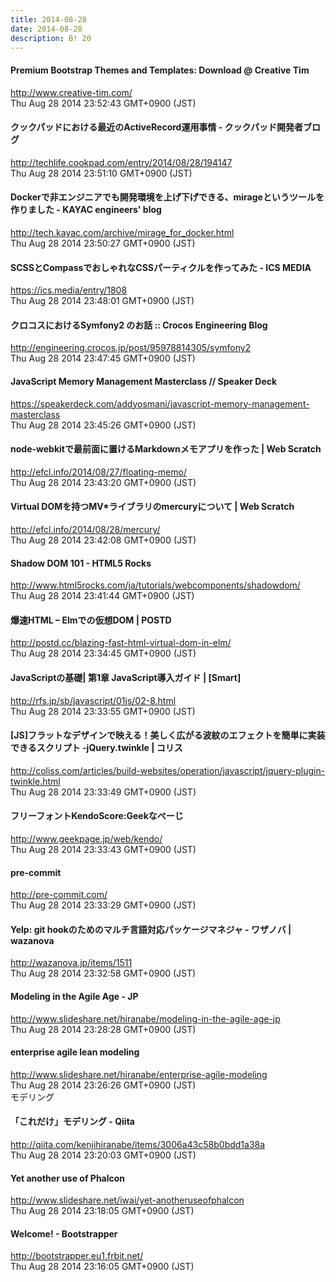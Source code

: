 ```yaml
---
title: 2014-08-28
date: 2014-08-28
description: B! 20
---
```


####       Premium Bootstrap Themes and Templates: Download @ Creative Tim  
http://www.creative-tim.com/<br>
Thu Aug 28 2014 23:52:43 GMT+0900 (JST)<br>


#### クックパッドにおける最近のActiveRecord運用事情 - クックパッド開発者ブログ
http://techlife.cookpad.com/entry/2014/08/28/194147<br>
Thu Aug 28 2014 23:51:10 GMT+0900 (JST)<br>


#### Dockerで非エンジニアでも開発環境を上げ下げできる、mirageというツールを作りました - KAYAC engineers' blog
http://tech.kayac.com/archive/mirage_for_docker.html<br>
Thu Aug 28 2014 23:50:27 GMT+0900 (JST)<br>


#### SCSSとCompassでおしゃれなCSSパーティクルを作ってみた - ICS MEDIA
https://ics.media/entry/1808<br>
Thu Aug 28 2014 23:48:01 GMT+0900 (JST)<br>


#### クロコスにおけるSymfony2 のお話 :: Crocos Engineering Blog
http://engineering.crocos.jp/post/95978814305/symfony2<br>
Thu Aug 28 2014 23:47:45 GMT+0900 (JST)<br>


#### JavaScript Memory Management Masterclass // Speaker Deck
https://speakerdeck.com/addyosmani/javascript-memory-management-masterclass<br>
Thu Aug 28 2014 23:45:26 GMT+0900 (JST)<br>


####                 node-webkitで最前面に置けるMarkdownメモアプリを作った | Web Scratch            
http://efcl.info/2014/08/27/floating-memo/<br>
Thu Aug 28 2014 23:43:20 GMT+0900 (JST)<br>


####                 Virtual DOMを持つMV*ライブラリのmercuryについて | Web Scratch            
http://efcl.info/2014/08/28/mercury/<br>
Thu Aug 28 2014 23:42:08 GMT+0900 (JST)<br>


#### Shadow DOM 101 - HTML5 Rocks
http://www.html5rocks.com/ja/tutorials/webcomponents/shadowdom/<br>
Thu Aug 28 2014 23:41:44 GMT+0900 (JST)<br>


#### 爆速HTML – Elmでの仮想DOM | POSTD
http://postd.cc/blazing-fast-html-virtual-dom-in-elm/<br>
Thu Aug 28 2014 23:34:45 GMT+0900 (JST)<br>


#### JavaScriptの基礎| 第1章 JavaScript導入ガイド | [Smart]
http://rfs.jp/sb/javascript/01js/02-8.html<br>
Thu Aug 28 2014 23:33:55 GMT+0900 (JST)<br>


####   [JS]フラットなデザインで映える！美しく広がる波紋のエフェクトを簡単に実装できるスクリプト -jQuery.twinkle | コリス
http://coliss.com/articles/build-websites/operation/javascript/jquery-plugin-twinkle.html<br>
Thu Aug 28 2014 23:33:49 GMT+0900 (JST)<br>


#### フリーフォントKendoScore:Geekなぺーじ
http://www.geekpage.jp/web/kendo/<br>
Thu Aug 28 2014 23:33:43 GMT+0900 (JST)<br>


#### pre-commit
http://pre-commit.com/<br>
Thu Aug 28 2014 23:33:29 GMT+0900 (JST)<br>


#### Yelp: git hookのためのマルチ言語対応パッケージマネジャ - ワザノバ | wazanova
http://wazanova.jp/items/1511<br>
Thu Aug 28 2014 23:32:58 GMT+0900 (JST)<br>


#### Modeling in the Agile Age - JP
http://www.slideshare.net/hiranabe/modeling-in-the-agile-age-jp<br>
Thu Aug 28 2014 23:28:28 GMT+0900 (JST)<br>


#### enterprise agile lean modeling
http://www.slideshare.net/hiranabe/enterprise-agile-modeling<br>
Thu Aug 28 2014 23:26:26 GMT+0900 (JST)<br>
モデリング


#### 「これだけ」モデリング - Qiita
http://qiita.com/kenjihiranabe/items/3006a43c58b0bdd1a38a<br>
Thu Aug 28 2014 23:20:03 GMT+0900 (JST)<br>


#### Yet another use of Phalcon
http://www.slideshare.net/iwai/yet-anotheruseofphalcon<br>
Thu Aug 28 2014 23:18:05 GMT+0900 (JST)<br>


#### Welcome! - Bootstrapper
http://bootstrapper.eu1.frbit.net/<br>
Thu Aug 28 2014 23:16:05 GMT+0900 (JST)<br>


